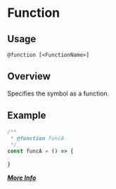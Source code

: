 # Function

## Usage
`@function [<FunctionName>]`
 
## Overview
Specifies the symbol as a function.

## Example
```javascript
/**
 * @function funcA
 */
const funcA = () => {
    
}
```

**[_More Info_](http://usejsdoc.org/tags-function.html)**
